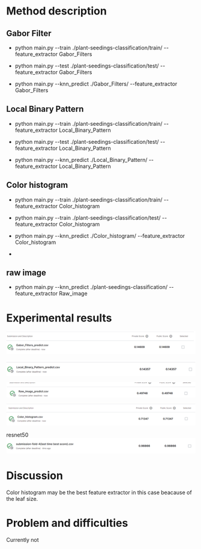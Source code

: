# Method description 

## Gabor Filter
- python main.py --train ./plant-seedings-classification/train/ --feature_extractor Gabor_Filters

- python main.py --test ./plant-seedings-classification/test/ --feature_extractor Gabor_Filters  

-  python main.py --knn_predict ./Gabor_Filters/ --feature_extractor Gabor_Filters

## Local Binary Pattern
- python main.py --train ./plant-seedings-classification/train/ --feature_extractor Local_Binary_Pattern

- python main.py --test ./plant-seedings-classification/test/ --feature_extractor Local_Binary_Pattern  

- python main.py --knn_predict ./Local_Binary_Pattern/ --feature_extractor Local_Binary_Pattern

## Color histogram
- python main.py --train ./plant-seedings-classification/train/ --feature_extractor Color_histogram  

- python main.py --train ./plant-seedings-classification/test/ --feature_extractor Color_histogram  

- python main.py --knn_predict ./Color_histogram/ --feature_extractor Color_histogram
- 
## raw image
- python main.py --knn_predict ./plant-seedings-classification/ --feature_extractor Raw_image

# Experimental results

![Alt text](image.png)

![Alt text](image-1.png)

![Alt text](image-2.png)

![Alt text](image-4.png)

resnet50
![Alt text](image-3.png) 

# Discussion

Color histogram may be the best feature extractor in this case beacause of the leaf size.

# Problem and difficulties
Currently not

